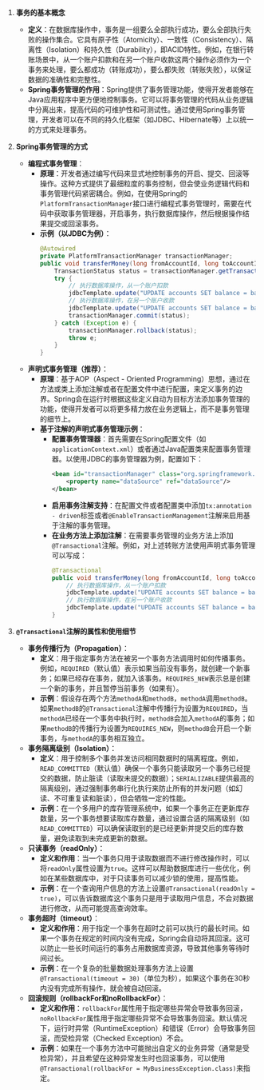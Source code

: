 1. **事务的基本概念**
    - **定义**：在数据库操作中，事务是一组要么全部执行成功，要么全部执行失败的操作集合。它具有原子性（Atomicity）、一致性（Consistency）、隔离性（Isolation）和持久性（Durability），即ACID特性。例如，在银行转账场景中，从一个账户扣款和在另一个账户收款这两个操作必须作为一个事务来处理，要么都成功（转账成功），要么都失败（转账失败），以保证数据的准确性和完整性。
    - **Spring事务管理的作用**：Spring提供了事务管理功能，使得开发者能够在Java应用程序中更方便地控制事务。它可以将事务管理的代码从业务逻辑中分离出来，提高代码的可维护性和可测试性。通过使用Spring事务管理，开发者可以在不同的持久化框架（如JDBC、Hibernate等）上以统一的方式来处理事务。

2. **Spring事务管理的方式**
    - **编程式事务管理**：
        - **原理**：开发者通过编写代码来显式地控制事务的开启、提交、回滚等操作。这种方式提供了最细粒度的事务控制，但会使业务逻辑代码和事务管理代码紧密耦合。例如，在使用Spring的`PlatformTransactionManager`接口进行编程式事务管理时，需要在代码中获取事务管理器，开启事务，执行数据库操作，然后根据操作结果提交或回滚事务。
        - **示例（以JDBC为例）**：
          ```java
          @Autowired
          private PlatformTransactionManager transactionManager;
          public void transferMoney(long fromAccountId, long toAccountId, double amount) {
              TransactionStatus status = transactionManager.getTransaction(new DefaultTransactionDefinition());
              try {
                  // 执行数据库操作，从一个账户扣款
                  jdbcTemplate.update("UPDATE accounts SET balance = balance -? WHERE account_id =?", amount, fromAccountId);
                  // 执行数据库操作，在另一个账户收款
                  jdbcTemplate.update("UPDATE accounts SET balance = balance +? WHERE account_id =?", amount, toAccountId);
                  transactionManager.commit(status);
              } catch (Exception e) {
                  transactionManager.rollback(status);
                  throw e;
              }
          }
          ```
    - **声明式事务管理（推荐）**：
        - **原理**：基于AOP（Aspect - Oriented Programming）思想，通过在方法或类上添加注解或者在配置文件中进行配置，来定义事务的边界。Spring会在运行时根据这些定义自动为目标方法添加事务管理的功能，使得开发者可以将更多精力放在业务逻辑上，而不是事务管理的细节上。
        - **基于注解的声明式事务管理示例**：
            - **配置事务管理器**：首先需要在Spring配置文件（如`applicationContext.xml`）或者通过Java配置类来配置事务管理器。以使用JDBC的事务管理器为例，配置如下：
              ```xml
              <bean id="transactionManager" class="org.springframework.jdbc.datasource.DataSourceTransactionManager">
                  <property name="dataSource" ref="dataSource"/>
              </bean>
              ```
            - **启用事务注解支持**：在配置文件或者配置类中添加`tx:annotation - driven`标签或者`@EnableTransactionManagement`注解来启用基于注解的事务管理。
            - **在业务方法上添加注解**：在需要事务管理的业务方法上添加`@Transactional`注解。例如，对上述转账方法使用声明式事务管理可以写成：
              ```java
              @Transactional
              public void transferMoney(long fromAccountId, long toAccountId, double amount) {
                  // 执行数据库操作，从一个账户扣款
                  jdbcTemplate.update("UPDATE accounts SET balance = balance -? WHERE account_id =?", amount, fromAccountId);
                  // 执行数据库操作，在另一个账户收款
                  jdbcTemplate.update("UPDATE accounts SET balance = balance +? WHERE account_id =?", amount, toAccountId);
              }
              ```
3. **`@Transactional`注解的属性和使用细节**
    - **事务传播行为（Propagation）**：
        - **定义**：用于指定事务方法在被另一个事务方法调用时如何传播事务。例如，`REQUIRED`（默认值）表示如果当前没有事务，就创建一个新事务；如果已经存在事务，就加入该事务。`REQUIRES_NEW`表示总是创建一个新的事务，并且暂停当前事务（如果有）。
        - **示例**：假设存在两个方法`methodA`和`methodB`，`methodA`调用`methodB`。如果`methodB`的`@Transactional`注解中传播行为设置为`REQUIRED`，当`methodA`已经在一个事务中执行时，`methodB`会加入`methodA`的事务；如果`methodB`的传播行为设置为`REQUIRES_NEW`，则`methodB`会开启一个新事务，与`methodA`的事务相互独立。
    - **事务隔离级别（Isolation）**：
        - **定义**：用于控制多个事务并发访问相同数据时的隔离程度。例如，`READ_COMMITTED`（默认值）确保一个事务只能读取另一个事务已经提交的数据，防止脏读（读取未提交的数据）；`SERIALIZABLE`提供最高的隔离级别，通过强制事务串行化执行来防止所有的并发问题（如幻读、不可重复读和脏读），但会牺牲一定的性能。
        - **示例**：在一个多用户的库存管理系统中，如果一个事务正在更新库存数量，另一个事务想要读取库存数量，通过设置合适的隔离级别（如`READ_COMMITTED`）可以确保读取到的是已经更新并提交后的库存数量，避免读取到未完成更新的数据。
    - **只读事务（readOnly）**：
        - **定义和作用**：当一个事务只用于读取数据而不进行修改操作时，可以将`readOnly`属性设置为`true`。这样可以帮助数据库进行一些优化，例如在某些数据库中，对于只读事务可以减少锁的使用，提高性能。
        - **示例**：在一个查询用户信息的方法上设置`@Transactional(readOnly = true)`，可以告诉数据库这个事务只是用于读取用户信息，不会对数据进行修改，从而可能提高查询效率。
    - **事务超时（timeout）**：
        - **定义和作用**：用于指定一个事务在超时之前可以执行的最长时间。如果一个事务在规定的时间内没有完成，Spring会自动将其回滚。这可以防止一些长时间运行的事务占用数据库资源，导致其他事务等待时间过长。
        - **示例**：在一个复杂的批量数据处理事务方法上设置`@Transactional(timeout = 30)`（单位为秒），如果这个事务在30秒内没有完成所有操作，就会被自动回滚。
    - **回滚规则（rollbackFor和noRollbackFor）**：
        - **定义和作用**：`rollbackFor`属性用于指定哪些异常会导致事务回滚，`noRollbackFor`属性用于指定哪些异常不会导致事务回滚。默认情况下，运行时异常（RuntimeException）和错误（Error）会导致事务回滚，而受检异常（Checked Exception）不会。
        - **示例**：如果在一个事务方法中可能抛出自定义的业务异常（通常是受检异常），并且希望在这种异常发生时也回滚事务，可以使用`@Transactional(rollbackFor = MyBusinessException.class)`来指定。